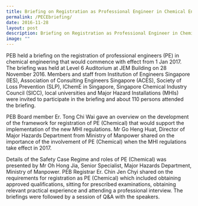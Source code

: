 ```yaml
---
title: Briefing on Registration as Professional Engineer in Chemical Engineering
permalink: /PECEbriefing/
date: 2016-11-28
layout: post
description: Briefing on Registration as Professional Engineer in Chemical Engineering
image: ""
---
```

PEB held a briefing on the registration of professional engineers (PE) in chemical engineering that would commence with effect from 1 Jan 2017. The briefing was held at Level 6 Auditorium at JEM Building on 28 November 2016. Members and staff from Institution of Engineers Singapore (IES), Association of Consulting Engineers Singapore (ACES), Society of Loss Prevention (SLP), IChemE in Singapore, Singapore Chemical Industry Council (SICC), local universities and Major Hazard Installations (MHIs) were invited to participate in the briefing and about 110 persons attended the briefing.

PEB Board member Er. Tong Chi Wai gave an overview on the development of the framework for registration of PE (Chemical) that would support the implementation of the new MHI regulations. Mr Go Heng Huat, Director of Major Hazards Department from Ministry of Manpower shared on the importance of the involvement of PE (Chemical) when the MHI regulations take effect in 2017.

Details of the Safety Case Regime and roles of PE (Chemical) was presented by Mr Oh Hong Jia, Senior Specialist, Major Hazards Department, Ministry of Manpower. PEB Registrar Er. Chin Jen Chyi shared on the requirements for registration as PE (Chemical) which included obtaining approved qualifications, sitting for prescribed examinations, obtaining relevant practical experience and attending a professional interview. The briefings were followed by a session of Q&amp;A with the speakers.
